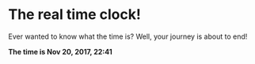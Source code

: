 # The real time clock!

Ever wanted to know what the time is? Well, your journey is about to end!

**The time is Nov 20, 2017, 22:41**